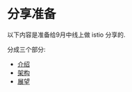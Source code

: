 # 分享准备

以下内容是准备给9月中线上做 istio 分享的.

分成三个部分:

* [介绍](introduction.md)
* [架构](architecture.md)
* [展望](future.md)




